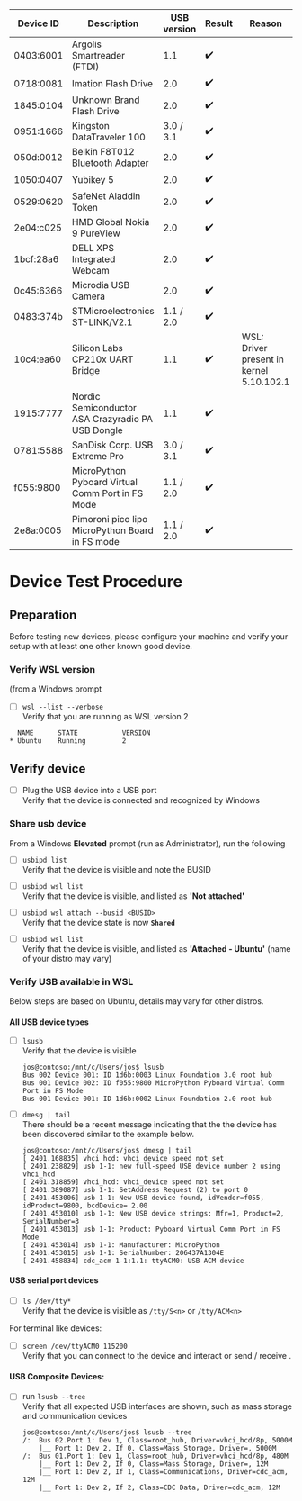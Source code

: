 | Device ID | Description                                       | USB version | Result             | Reason                                            |
|-----------|---------------------------------------------------|-------------|--------------------|---------------------------------------------------|
| 0403:6001 | Argolis Smartreader (FTDI)                        | 1.1         | :heavy_check_mark: |                                                   |
| 0718:0081 | Imation Flash Drive                               | 2.0         | :heavy_check_mark: |                                                   |
| 1845:0104 | Unknown Brand Flash Drive                         | 2.0         | :heavy_check_mark: |                                                   |
| 0951:1666 | Kingston DataTraveler 100                         | 3.0 / 3.1   | :heavy_check_mark: |                                                   |
| 050d:0012 | Belkin F8T012 Bluetooth Adapter                   | 2.0         | :heavy_check_mark: |                                                   |
| 1050:0407 | Yubikey 5                                         | 2.0         | :heavy_check_mark: |                                                   |
| 0529:0620 | SafeNet Aladdin Token                             | 2.0         | :heavy_check_mark: |                                                   |
| 2e04:c025 | HMD Global Nokia 9 PureView                       | 2.0         | :heavy_check_mark: |                                                   |
| 1bcf:28a6 | DELL XPS Integrated Webcam                        | 2.0         | :heavy_check_mark: |                                                   |
| 0c45:6366 | Microdia USB Camera                               | 2.0         | :heavy_check_mark: |                                                   |
| 0483:374b | STMicroelectronics ST-LINK/V2.1                   | 1.1 / 2.0   | :heavy_check_mark: |                                                   |
| 10c4:ea60 | Silicon Labs CP210x UART Bridge                   | 1.1         | :heavy_check_mark: | WSL: Driver present in kernel 5.10.102.1          |
| 1915:7777 | Nordic Semiconductor ASA Crazyradio PA USB Dongle | 1.1         | :heavy_check_mark: |                                                   |
| 0781:5588 | SanDisk Corp. USB Extreme Pro                     | 3.0 / 3.1   | :heavy_check_mark: |                                                   |
| f055:9800 | MicroPython Pyboard Virtual Comm Port in FS Mode  | 1.1 / 2.0   | :heavy_check_mark: |                                                   |
| 2e8a:0005 | Pimoroni pico lipo MicroPython Board in FS mode   | 1.1 / 2.0   | :heavy_check_mark: |                                                   |

#  Device Test Procedure 

## Preparation 
Before testing new devices, please configure your machine and verify your setup with at least one other known good device.

### Verify WSL version
(from a Windows prompt

- [ ] `wsl --list --verbose`  
  Verify that you are running as WSL version 2
```
  NAME      STATE           VERSION
* Ubuntu    Running         2
```

## Verify device

- [ ]  Plug the USB device into a USB port  
  Verify that the device is connected and recognized by Windows

### Share usb device
From a Windows **Elevated** prompt (run as Administrator), run the following 


- [ ] `usbipd list`  
  Verify that the device is visible and note the BUSID
- [ ] `usbipd wsl list`  
  Verify that the device is visible, and listed as **'Not attached'**
- [ ] `usbipd wsl attach --busid <BUSID>`  
  Verify that the device state is now **`Shared`**
- [ ] `usbipd wsl list`  
  Verify that the device is visible, and listed as **'Attached - Ubuntu'** (name of your distro may vary)


### Verify USB available in WSL
 
Below steps are based on Ubuntu, details may vary for other distros.
#### All USB device types 

- [ ] `lsusb`  
  Verify that the device is visible
    ```log
    jos@contoso:/mnt/c/Users/jos$ lsusb
    Bus 002 Device 001: ID 1d6b:0003 Linux Foundation 3.0 root hub
    Bus 001 Device 002: ID f055:9800 MicroPython Pyboard Virtual Comm Port in FS Mode
    Bus 001 Device 001: ID 1d6b:0002 Linux Foundation 2.0 root hub
    ```
- [ ] `dmesg | tail`  
  There should be a recent message indicating that the the device has been discovered similar to the example below.
    ``` log
    jos@contoso:/mnt/c/Users/jos$ dmesg | tail
    [ 2401.168835] vhci_hcd: vhci_device speed not set
    [ 2401.238829] usb 1-1: new full-speed USB device number 2 using vhci_hcd
    [ 2401.318859] vhci_hcd: vhci_device speed not set 
    [ 2401.389087] usb 1-1: SetAddress Request (2) to port 0
    [ 2401.453006] usb 1-1: New USB device found, idVendor=f055, idProduct=9800, bcdDevice= 2.00
    [ 2401.453010] usb 1-1: New USB device strings: Mfr=1, Product=2, SerialNumber=3
    [ 2401.453013] usb 1-1: Product: Pyboard Virtual Comm Port in FS Mode
    [ 2401.453014] usb 1-1: Manufacturer: MicroPython
    [ 2401.453015] usb 1-1: SerialNumber: 206437A1304E
    [ 2401.458834] cdc_acm 1-1:1.1: ttyACM0: USB ACM device
    ```

#### USB serial port devices
- [ ] `ls /dev/tty*`  
  Verify that the device is visible as `/tty/S<n>` or `/tty/ACM<n>`

For terminal like devices:
- [ ] `screen /dev/ttyACM0 115200`  
  Verify that you can connect to the device and interact or send / receive .

#### USB Composite Devices:
- [ ] run `lsusb --tree`  
  Verify that all expected USB interfaces are shown, such as mass storage and communication devices
    ```log
    jos@contoso:/mnt/c/Users/jos$ lsusb --tree
    /:  Bus 02.Port 1: Dev 1, Class=root_hub, Driver=vhci_hcd/8p, 5000M
        |__ Port 1: Dev 2, If 0, Class=Mass Storage, Driver=, 5000M
    /:  Bus 01.Port 1: Dev 1, Class=root_hub, Driver=vhci_hcd/8p, 480M
        |__ Port 1: Dev 2, If 0, Class=Mass Storage, Driver=, 12M
        |__ Port 1: Dev 2, If 1, Class=Communications, Driver=cdc_acm, 12M
        |__ Port 1: Dev 2, If 2, Class=CDC Data, Driver=cdc_acm, 12M
    ``` 
  